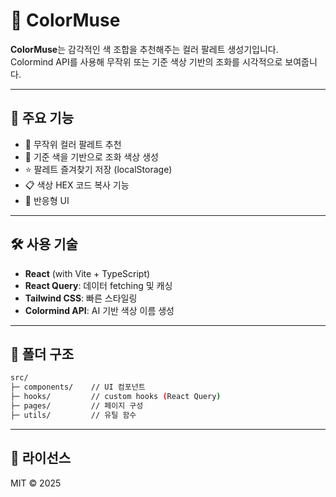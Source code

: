# 🎨 ColorMuse

**ColorMuse**는 감각적인 색 조합을 추천해주는 컬러 팔레트 생성기입니다.  
Colormind API를 사용해 무작위 또는 기준 색상 기반의 조화를 시각적으로 보여줍니다.

---

## 🧩 주요 기능

- 🎲 무작위 컬러 팔레트 추천
- 🎯 기준 색을 기반으로 조화 색상 생성
- ⭐ 팔레트 즐겨찾기 저장 (localStorage)
- 📋 색상 HEX 코드 복사 기능
- 📱 반응형 UI

---

## 🛠️ 사용 기술

- **React** (with Vite + TypeScript)
- **React Query**: 데이터 fetching 및 캐싱
- **Tailwind CSS**: 빠른 스타일링
- **Colormind API**: AI 기반 색상 이름 생성

---

## 📁 폴더 구조
```bash
src/
├─ components/    // UI 컴포넌트
├─ hooks/         // custom hooks (React Query)
├─ pages/         // 페이지 구성
├─ utils/         // 유틸 함수
```

---

## 📄 라이선스
MIT © 2025
